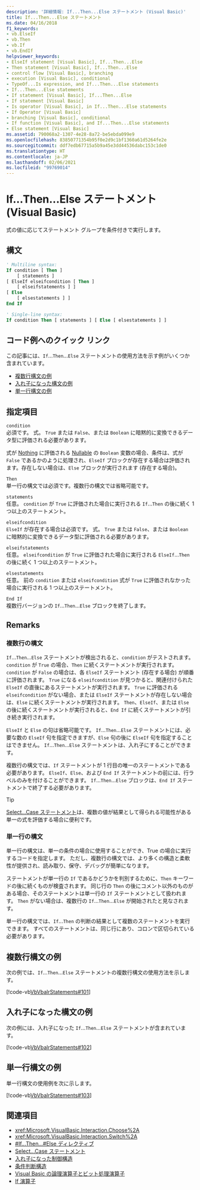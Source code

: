 ```yaml
---
description: '詳細情報: If...Then...Else ステートメント (Visual Basic)'
title: If...Then...Else ステートメント
ms.date: 04/16/2018
f1_keywords:
- vb.ElseIf
- vb.Then
- vb.If
- vb.EndIf
helpviewer_keywords:
- ElseIf statement [Visual Basic], If...Then...Else
- Then statement [Visual Basic], If...Then...Else
- control flow [Visual Basic], branching
- execution [Visual Basic], conditional
- TypeOf...Is expression, and If...Then...Else statements
- If...Then...Else statements
- If statement [Visual Basic], If...Then...Else
- If statement [Visual Basic]
- Is operator [Visual Basic], in If...Then...Else statements
- If Operator [Visual Basic]
- branching [Visual Basic], conditional
- If function [Visual Basic], and If...Then...Else statements
- Else statement [Visual Basic]
ms.assetid: 790068a2-1307-4e28-8a72-be5ebda099e9
ms.openlocfilehash: 83850771354b95f0e2d9c1bf1360a61d5264fe2e
ms.sourcegitcommit: ddf7edb67715a5b9a45e3dd44536dabc153c1de0
ms.translationtype: HT
ms.contentlocale: ja-JP
ms.lasthandoff: 02/06/2021
ms.locfileid: "99769014"
---
```

# <a name="ifthenelse-statement-visual-basic"></a>If...Then...Else ステートメント (Visual Basic)

式の値に応じてステートメント グループを条件付きで実行します。

## <a name="syntax"></a>構文

```vb
' Multiline syntax:
If condition [ Then ]
    [ statements ]
[ ElseIf elseifcondition [ Then ]
    [ elseifstatements ] ]
[ Else
    [ elsestatements ] ]
End If

' Single-line syntax:
If condition Then [ statements ] [ Else [ elsestatements ] ]
```

## <a name="quick-links-to-example-code"></a>コード例へのクイック リンク

この記事には、`If`...`Then`...`Else` ステートメントの使用方法を示す例がいくつか含まれています。

- [複数行構文の例](#multi-line)
- [入れ子になった構文の例](#nested)
- [単一行構文の例](#single-line)

## <a name="parts"></a>指定項目

`condition` \
必須です。 式。 `True` または `False`、または `Boolean` に暗黙的に変換できるデータ型に評価される必要があります。

式が [Nothing](../nothing.md) に評価される [Nullable](../../programming-guide/language-features/data-types/nullable-value-types.md) の `Boolean` 変数の場合、条件は、式が `False` であるかのように処理され、`ElseIf` ブロックが存在する場合は評価されます。存在しない場合は、`Else` ブロックが実行されます (存在する場合)。

`Then` \
単一行の構文では必須です。複数行の構文では省略可能です。

`statements` \
任意。 `condition` が `True` に評価された場合に実行される `If`...`Then` の後に続く 1 つ以上のステートメント。

`elseifcondition` \
`ElseIf` が存在する場合は必須です。 式。 `True` または `False`、または `Boolean` に暗黙的に変換できるデータ型に評価される必要があります。

`elseifstatements` \
任意。 `elseifcondition` が `True` に評価された場合に実行される `ElseIf`...`Then` の後に続く 1 つ以上のステートメント。

`elsestatements` \
任意。 前の `condition` または `elseifcondition` 式が `True` に評価されなかった場合に実行される 1 つ以上のステートメント。

`End If` \
複数行バージョンの `If`...`Then`...`Else` ブロックを終了します。

## <a name="remarks"></a>Remarks

### <a name="multiline-syntax"></a>複数行の構文

`If`...`Then`...`Else` ステートメントが検出されると、`condition` がテストされます。 `condition` が `True` の場合、`Then` に続くステートメントが実行されます。 `condition` が `False` の場合は、各 `ElseIf` ステートメント (存在する場合) が順番に評価されます。 `True` になる `elseifcondition` が見つかると、関連付けられた `ElseIf` の直後にあるステートメントが実行されます。 `True` に評価される `elseifcondition` がない場合、または `ElseIf` ステートメントが存在しない場合は、`Else` に続くステートメントが実行されます。 `Then`、`ElseIf`、または `Else` の後に続くステートメントが実行されると、`End If` に続くステートメントが引き続き実行されます。

`ElseIf` と `Else` の句は省略可能です。 `If`...`Then`...`Else` ステートメントには、必要な数の `ElseIf` 句を指定できますが、`Else` 句の後に `ElseIf` 句を指定することはできません。 `If`...`Then`...`Else` ステートメントは、入れ子にすることができます。

複数行の構文では、`If` ステートメントが 1 行目の唯一のステートメントである必要があります。 `ElseIf`、`Else`、および `End If` ステートメントの前には、行ラベルのみを付けることができます。 `If`...`Then`...`Else` ブロックは、`End If` ステートメントで終了する必要があります。

> [!TIP]
> [Select...Case ステートメント](select-case-statement.md)は、複数の値が結果として得られる可能性がある単一の式を評価する場合に便利です。

### <a name="single-line-syntax"></a>単一行の構文

単一行の構文は、単一の条件の場合に使用することができ、True の場合に実行するコードを指定します。 ただし、複数行の構文では、より多くの構造と柔軟性が提供され、読み取り、保守、デバッグが簡単になります。

ステートメントが単一行の `If` であるかどうかを判別するために、`Then` キーワードの後に続くものが検査されます。 同じ行の `Then` の後にコメント以外のものがある場合、そのステートメントは単一行の `If` ステートメントとして扱われます。 `Then` がない場合は、複数行の `If`...`Then`...`Else` が開始されたと見なされます。

単一行の構文では、`If`...`Then` の判断の結果として複数のステートメントを実行できます。 すべてのステートメントは、同じ行にあり、コロンで区切られている必要があります。

## <a name="multiline-syntax-example"></a>複数行構文の例

<a name="multi-line"></a>

次の例では、`If`...`Then`...`Else` ステートメントの複数行構文の使用方法を示します。

[!code-vb[VbVbalrStatements#101](~/samples/snippets/visualbasic/VS_Snippets_VBCSharp/VbVbalrStatements/VB/class6.vb#101)]

## <a name="nested-syntax-example"></a>入れ子になった構文の例

<a name="nested"></a>

次の例には、入れ子になった `If`...`Then`...`Else` ステートメントが含まれています。

[!code-vb[VbVbalrStatements#102](~/samples/snippets/visualbasic/VS_Snippets_VBCSharp/VbVbalrStatements/VB/class6.vb#102)]

## <a name="single-line-syntax-example"></a>単一行構文の例

<a name="single-line"></a> 単一行構文の使用例を次に示します。

[!code-vb[VbVbalrStatements#103](~/samples/snippets/visualbasic/VS_Snippets_VBCSharp/VbVbalrStatements/VB/class6.vb#103)]

## <a name="see-also"></a>関連項目

- <xref:Microsoft.VisualBasic.Interaction.Choose%2A>
- <xref:Microsoft.VisualBasic.Interaction.Switch%2A>
- [#If...Then...#Else ディレクティブ](../directives/if-then-else-directives.md)
- [Select...Case ステートメント](select-case-statement.md)
- [入れ子になった制御構造](../../programming-guide/language-features/control-flow/nested-control-structures.md)
- [条件判断構造](../../programming-guide/language-features/control-flow/decision-structures.md)
- [Visual Basic の論理演算子とビット処理演算子](../../programming-guide/language-features/operators-and-expressions/logical-and-bitwise-operators.md)
- [If 演算子](../operators/if-operator.md)
